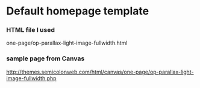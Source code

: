 # Default homepage template

### HTML file I used
one-page/op-parallax-light-image-fullwidth.html

### sample page from Canvas
http://themes.semicolonweb.com/html/canvas/one-page/op-parallax-light-image-fullwidth.php
